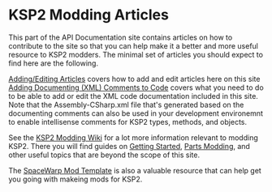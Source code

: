 # KSP2 Modding Articles
This part of the API Documentation site contains articles on how to contribute to the site so that you can help make it a better and more useful resource to KSP2 modders. The minimal set of articles you should expect to find here are the following.

[Adding/Editing Articles](AddArticles.md) covers how to add and edit articles here on this site
[Adding Documenting (XML) Comments to Code](AddCodeComments.md) covers what you need to do to be able to add or edit the XML code documentation included in this site. Note that the Assembly-CSharp.xml file that's generated based on the documenting comments can also be used in your development environemnt to enable intellisense comments for KSP2 types, methods, and objects.

See the [KSP2 Modding Wiki](https://wiki.spacewarp.org/wiki/Main_Page) for a lot more information relevant to modding KSP2. There you will find guides on [Getting Started](https://wiki.spacewarp.org/wiki/Category:Getting_started), [Parts Modding](https://wiki.spacewarp.org/wiki/Category:Parts_modding), and other useful topics that are beyond the scope of this site.

The [SpaceWarp Mod Template](https://github.com/SpaceWarpDev/SpaceWarp.Template) is also a valuable resource that can help get you going with makeing mods for KSP2.